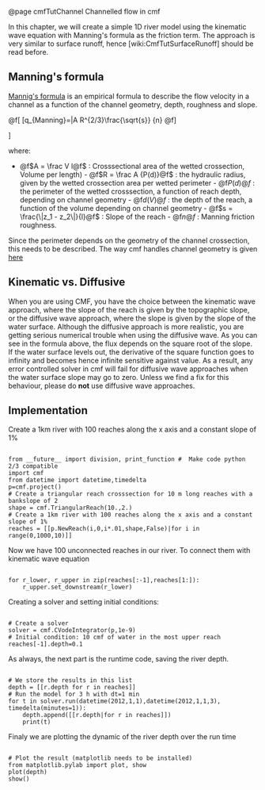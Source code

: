 @page cmfTutChannel Channelled flow in cmf

In this chapter, we will create a simple 1D river model using the
kinematic wave equation with Manning's formula as the friction term. The
approach is very similar to surface runoff, hence
\[wiki:CmfTutSurfaceRunoff\] should be read before.

## Manning's formula

[Mannig's formula](WikiPedia:Manning_formula) is an empirical formula to
describe the flow velocity in a channel as a function of the channel
geometry, depth, roughness and slope.


@f[
[q_{Manning}=|A R^{2/3}\frac{\sqrt{s}} {n}
@f]

\]

where:

- @f$A = \frac V l@f$ : Crosssectional area of the wetted
crossection, Volume per length) - @f$R = \frac A {P(d)}@f$ : the
hydraulic radius, given by the wetted crossection area per wetted
perimeter - @f$P(d)@f$ : the perimeter of the wetted crosssection, a
function of reach depth, depending on channel geometry - @f$d(V)@f$ :
the depth of the reach, a function of the volume depending on channel
geometry - @f$s = \frac{\|z_1 - z_2\|}{l}@f$ : Slope of the reach -
@f$n@f$ : Manning friction roughness.

Since the perimeter depends on the geometry of the channel crossection,
this needs to be described. The way cmf handles channel geometry is
given [here](wiki:CmfTutCell#Riversandreaches)

## Kinematic vs. Diffusive

When you are using CMF, you have the choice between the kinematic wave
approach, where the slope of the reach is given by the topographic
slope, or the diffusive wave approach, where the slope is given by the
slope of the water surface. Although the diffusive approach is more
realistic, you are getting serious numerical trouble when using the
diffusive wave. As you can see in the formula above, the flux depends on
the square root of the slope. If the water surface levels out, the
derivative of the square function goes to infinity and becomes hence
infinite sensitive against value. As a result, any error controlled
solver in cmf will fail for diffusive wave approaches when the water
surface slope may go to zero. Unless we find a fix for this behaviour,
please do **not** use diffusive wave approaches.

## Implementation

Create a 1km river with 100 reaches along the x axis and a constant
slope of 1%

~~~~~~~~~~~~~{.py}

from __future__ import division, print_function #  Make code python 2/3 compatible
import cmf
from datetime import datetime,timedelta
p=cmf.project()
# Create a triangular reach crosssection for 10 m long reaches with a bankslope of 2
shape = cmf.TriangularReach(10.,2.)
# Create a 1km river with 100 reaches along the x axis and a constant slope of 1%
reaches = [[p.NewReach(i,0,i*.01,shape,False)|for i in range(0,1000,10)]]
~~~~~~~~~~~~~

Now we have 100 unconnected reaches in our river. To connect them with
kinematic wave equation

~~~~~~~~~~~~~{.py}

for r_lower, r_upper in zip(reaches[:-1],reaches[1:]):
    r_upper.set_downstream(r_lower)
~~~~~~~~~~~~~

Creating a solver and setting initial conditions:

~~~~~~~~~~~~~{.py}

# Create a solver
solver = cmf.CVodeIntegrator(p,1e-9)
# Initial condition: 10 cmf of water in the most upper reach
reaches[-1].depth=0.1
~~~~~~~~~~~~~

As always, the next part is the runtime code, saving the river depth.

~~~~~~~~~~~~~{.py}

# We store the results in this list
depth = [[r.depth for r in reaches]]
# Run the model for 3 h with dt=1 min
for t in solver.run(datetime(2012,1,1),datetime(2012,1,1,3), timedelta(minutes=1)):
    depth.append([[r.depth|for r in reaches]])
    print(t)
~~~~~~~~~~~~~

Finaly we are plotting the dynamic of the river depth over the run time

~~~~~~~~~~~~~{.py}

# Plot the result (matplotlib needs to be installed)
from matplotlib.pylab import plot, show
plot(depth)
show()
~~~~~~~~~~~~~


